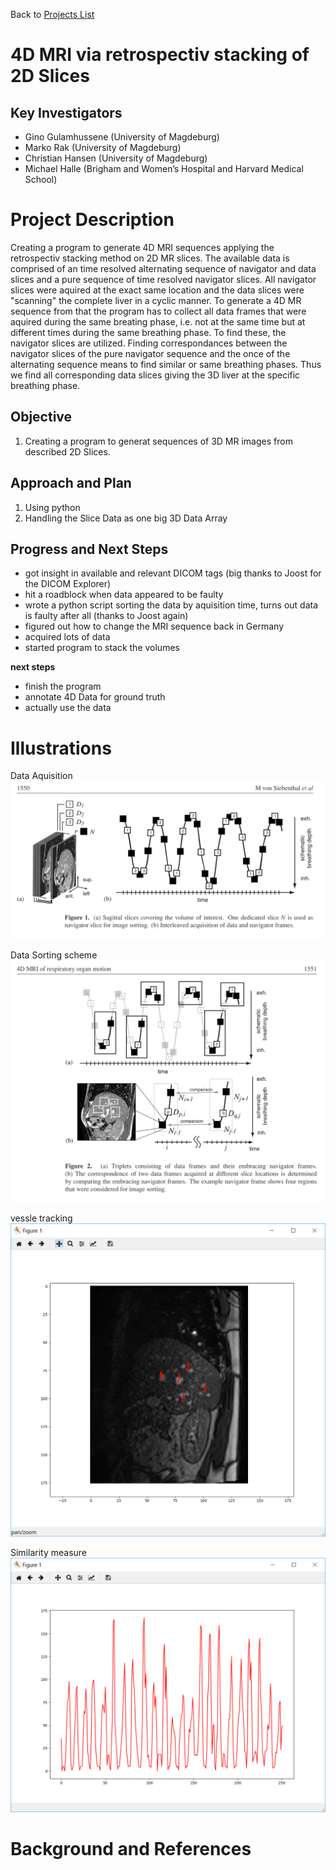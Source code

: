 
Back to [Projects List](../../README.md#ProjectsList)

# 4D MRI via retrospectiv stacking of 2D Slices

## Key Investigators

- Gino Gulamhussene (University of Magdeburg)
- Marko Rak (University of Magdeburg)
- Christian Hansen (University of Magdeburg)
- Michael Halle (Brigham and Women’s Hospital and Harvard Medical School)

# Project Description
Creating a program to generate 4D MRI sequences applying the retrospectiv stacking method on 2D MR slices. 
The available data is comprised of an time resolved alternating sequence of navigator and data slices and a pure sequence of time resolved navigator slices. 
All navigator slices were aquired at the exact same location and the data slices were "scanning" the complete liver in a cyclic manner. 
To generate a 4D MR sequence from that the program has to collect all data frames that were aquired during the same breating phase, i.e. not at the same time but at different times during the same breathing phase. 
To find these, the navigator slices are utilized. Finding correspondances between the navigator slices of the pure navigator sequence and the once of the alternating sequence means to find similar or same breathing phases. 
Thus we find all corresponding data slices giving the 3D liver at the specific breathing phase.

## Objective

1. Creating a program to generat sequences of 3D MR images from described 2D Slices.

## Approach and Plan

1. Using python
2. Handling the Slice Data as one big 3D Data Array


## Progress and Next Steps

<!--Describe progress and next steps in a few bullet points as you are making progress.-->
- got insight in available and relevant DICOM tags (big thanks to Joost for the DICOM Explorer) 
- hit a roadblock when data appeared to be faulty
- wrote a python script sorting the data by aquisition time, turns out data is faulty after all (thanks to Joost again)
- figured out how to change the MRI sequence back in Germany
- acquired lots of data
- started program to stack the volumes 

**next steps**
- finish the program
- annotate 4D Data for ground truth
- actually use the data 

# Illustrations

<!--Add pictures and links to videos that demonstrate what has been accomplished.-->
Data Aquisition
![Data aquisition](dataAquisition.png)

Data Sorting scheme
![Data Sorting](dataSorting.png) 

vessle tracking
![vessle tracking](vessleTracking.png)

Similarity measure
![similarity](similarity.png)


# Background and References

<!--Use this space for information that may help people better understand your project, like links to papers, source code, or data.-->
